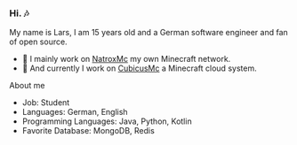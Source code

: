 ### Hi. 🎶
My name is Lars, I am 15 years old and a German software engineer and fan of open source.

- 🔭 I mainly work on [NatroxMc](https://github.com/NatroxMC) my own Minecraft network.
- 🔭 And currently I work on [CubicusMc](https://github.com/CubicusMC) a Minecraft cloud system.

About me

- Job: Student
- Languages: German, English
- Programming Languages: Java, Python, Kotlin
- Favorite Database: MongoDB, Redis
